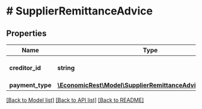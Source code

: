 # # SupplierRemittanceAdvice

## Properties

Name | Type | Description | Notes
------------ | ------------- | ------------- | -------------
**creditor_id** | **string** | Supplier payment details. | [optional]
**payment_type** | [**\EconomicRest\Model\SupplierRemittanceAdvicePaymentType**](SupplierRemittanceAdvicePaymentType.md) |  | [optional]

[[Back to Model list]](../../README.md#models) [[Back to API list]](../../README.md#endpoints) [[Back to README]](../../README.md)
